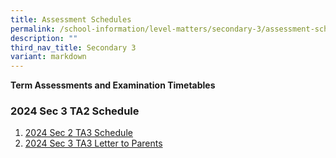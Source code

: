 ```yaml
---
title: Assessment Schedules
permalink: /school-information/level-matters/secondary-3/assessment-schedules/
description: ""
third_nav_title: Secondary 3
variant: markdown
---
```

**Term Assessments and Examination Timetables**

### 2024 Sec 3 TA2 Schedule

1. [2024 Sec 2 TA3 Schedule](/files/Examination%20Timetables/2024%20Exam%20Timetables/Term%20Assessments/2024_Sec_3_TA3_Timetable_18_July_2024.pdf)
2. [2024 Sec 3 TA3 Letter to Parents](/files/Level%20Matters/S3/2024__Letter_to_parents_TA1_Sec_3.pdf)